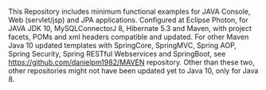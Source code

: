 This Repository includes minimum functional examples for JAVA Console, Web (servlet/jsp) and JPA applications.
Configured at Eclipse Photon, for JAVA JDK 10, MySQLConnectorJ 8, Hibernate 5.3 and Maven, with project facets, POMs and xml headers compatible and updated. For other Maven Java 10 updated templates with SpringCore, SpringMVC, Spring AOP, Spring Security, Spring RESTful Webservices and SpringBoot, see https://github.com/danielpm1982/MAVEN repository. Other than these two, other repositories might not have been updated yet to Java 10, only for Java 8.
